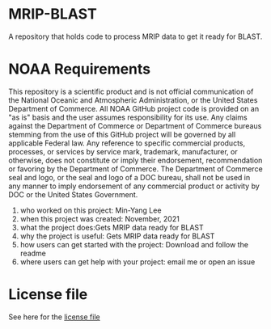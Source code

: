 # MRIP-BLAST

A repository that holds code to process MRIP data to get it ready for BLAST.  


# NOAA Requirements
This repository is a scientific product and is not official communication of the National Oceanic and Atmospheric Administration, or the United States Department of Commerce. All NOAA GitHub project code is provided on an "as is" basis and the user assumes responsibility for its use. Any claims against the Department of Commerce or Department of Commerce bureaus stemming from the use of this GitHub project will be governed by all applicable Federal law. Any reference to specific commercial products, processes, or services by service mark, trademark, manufacturer, or otherwise, does not constitute or imply their endorsement, recommendation or favoring by the Department of Commerce. The Department of Commerce seal and logo, or the seal and logo of a DOC bureau, shall not be used in any manner to imply endorsement of any commercial product or activity by DOC or the United States Government.


1. who worked on this project:  Min-Yang Lee
1. when this project was created: November, 2021 
1. what the project does:Gets MRIP data ready for BLAST
1. why the project is useful:  Gets MRIP data ready for BLAST
1. how users can get started with the project: Download and follow the readme
1. where users can get help with your project:  email me or open an issue

# License file
See here for the [license file](License.txt)
